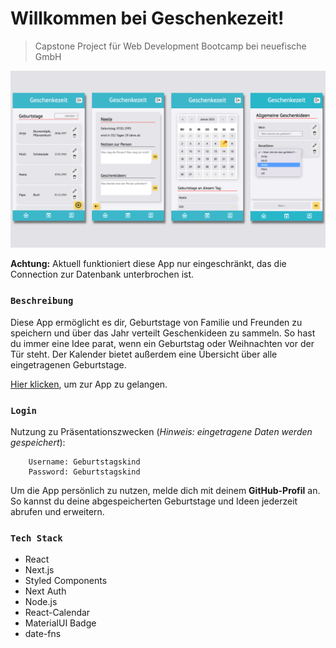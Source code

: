 # Willkommen bei Geschenkezeit!

> Capstone Project für Web Development Bootcamp bei neuefische GmbH

![Geschenkezeit Demo](/public/assets/Geschenkezeit_Demo.png)


**Achtung:** Aktuell funktioniert diese App nur eingeschränkt, das die Connection zur Datenbank unterbrochen ist.

### `Beschreibung`

Diese App ermöglicht es dir, Geburtstage von Familie und Freunden zu speichern und über das Jahr verteilt Geschenkideen zu sammeln. So hast du immer eine Idee parat, wenn ein Geburtstag oder Weihnachten vor der Tür steht. Der Kalender bietet außerdem eine Übersicht über alle eingetragenen Geburtstage.

[Hier klicken](https://capstone-project-geschenkezeit.vercel.app/), um zur App zu gelangen.

### `Login`

Nutzung zu Präsentationszwecken (_Hinweis: eingetragene Daten werden gespeichert_):

        Username: Geburtstagskind
        Password: Geburtstagskind

Um die App persönlich zu nutzen, melde dich mit deinem **GitHub-Profil** an. So kannst du deine abgespeicherten Geburtstage und Ideen jederzeit abrufen und erweitern.

### `Tech Stack`

- React
- Next.js
- Styled Components
- Next Auth
- Node.js
- React-Calendar
- MaterialUI Badge
- date-fns
